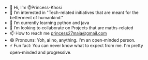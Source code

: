 - 👋 Hi, I’m @Princess-Khosi
- 👀 I’m interested in "Tech-related initiatives that are meant for the betterment of humankind."
- 🌱 I’m currently learning python and java
- 💞️ I’m looking to collaborate on Projects that are maths-related
- 📫 How to reach me princess27maia@gmail.com
- 😄 Pronouns: Yoh, ai no, anything. I'm an open-minded person.
- ⚡ Fun fact: You can never know what to expect from me. I'm pretty open-minded and progressive.


